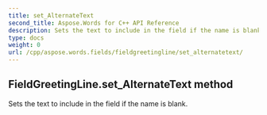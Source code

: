 ```yaml
---
title: set_AlternateText
second_title: Aspose.Words for C++ API Reference
description: Sets the text to include in the field if the name is blank. 
type: docs
weight: 0
url: /cpp/aspose.words.fields/fieldgreetingline/set_alternatetext/
---
```

## FieldGreetingLine.set_AlternateText method


Sets the text to include in the field if the name is blank. 

